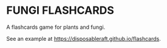 # FUNGI FLASHCARDS

A flashcards game for plants and fungi.

See an example at https://disposableraft.github.io/flashcards.
